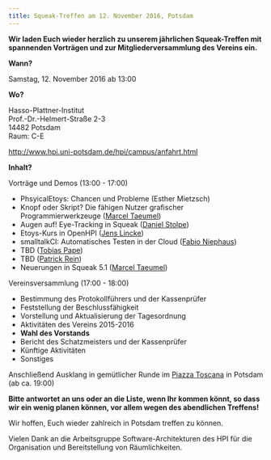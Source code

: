 ```yaml
---
title: Squeak-Treffen am 12. November 2016, Potsdam
---
```

**Wir laden Euch wieder herzlich zu unserem jährlichen Squeak-Treffen mit
spannenden Vorträgen und zur Mitgliederversammlung des Vereins ein.**

**Wann?**

Samstag, 12. November 2016 ab 13:00

**Wo?**

Hasso-Plattner-Institut
<br /> Prof.-Dr.-Helmert-Straße 2-3
<br /> 14482 Potsdam
<br /> Raum: C-E

<http://www.hpi.uni-potsdam.de/hpi/campus/anfahrt.html>

**Inhalt?**  

Vorträge und Demos (13:00 - 17:00)

- PhsyicalEtoys: Chancen und Probleme (Esther Mietzsch)
- Knopf oder Skript? Die fähigen Nutzer grafischer Programmierwerkzeuge ([Marcel Taeumel](https://github.com/marceltaeumel))
- Augen auf! Eye-Tracking in Squeak ([Daniel Stolpe](https://github.com/numberpi))
- Etoys-Kurs in OpenHPI ([Jens Lincke](https://github.com/JensLincke))
- smalltalkCI: Automatisches Testen in der Cloud ([Fabio Niephaus](https://github.com/fniephaus))
- TBD ([Tobias Pape](https://github.com/krono))
- TBD ([Patrick Rein](https://github.com/codeZeilen))
- Neuerungen in Squeak 5.1 ([Marcel Taeumel](https://github.com/marceltaeumel))

Vereinsversammlung (17:00 - 18:00)

- Bestimmung des Protokollführers und der Kassenprüfer
- Feststellung der Beschlussfähigkeit
- Vorstellung und Aktualisierung der Tagesordnung
- Aktivitäten des Vereins 2015-2016
- **Wahl des Vorstands**
- Bericht des Schatzmeisters und der Kassenprüfer
- Künftige Aktivitäten
- Sonstiges

Anschließend Ausklang in gemütlicher Runde im [Piazza Toscana](http://www.piazza-toscana.de/) in Potsdam (ab ca. 19:00)

**Bitte antwortet an uns oder an die Liste, wenn Ihr kommen könnt, so dass wir
ein wenig planen können, vor allem wegen des abendlichen Treffens!**

Wir hoffen, Euch wieder zahlreich in Potsdam treffen zu können.

Vielen Dank an die Arbeitsgruppe Software-Architekturen des HPI 
für die Organisation und Bereitstellung von Räumlichkeiten.
